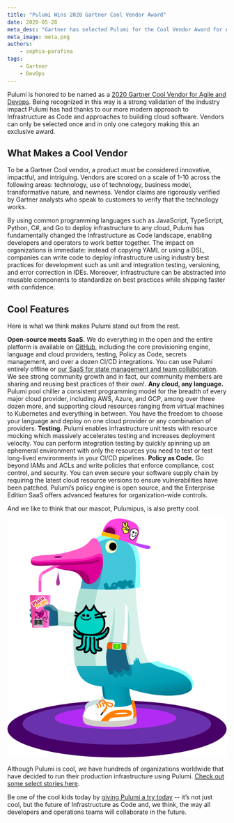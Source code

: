 ```yaml
---
title: "Pulumi Wins 2020 Gartner Cool Vendor Award"
date: 2020-05-28
meta_desc: "Gartner has selected Pulumi for the Cool Vendor Award for Agile and DevOps"
meta_image: meta.png
authors:
    - sophia-parafina
tags:
    - Gartner
    - DevOps
---
```


Pulumi is honored to be named as a [2020 Gartner Cool Vendor for Agile and Devops](https://info.pulumi.com/press-release/gartner-cool-vendor-5_28_2020). Being recognized in this way is a strong validation of the industry impact Pulumi has had thanks to our more modern approach to Infrastructure as Code and approaches to building cloud software. Vendors can only be selected once and in only one category making this an exclusive award.

<!--more-->

## What Makes a Cool Vendor

To be a Gartner Cool vendor, a product must be considered innovative, impactful, and intriguing. Vendors are scored on a scale of 1-10 across the following areas: technology, use of technology, business model, transformative nature, and newness. Vendor claims are rigorously verified by Gartner analysts who speak to customers to verify that the technology works.

By using common programming languages such as JavaScript, TypeScript, Python, C#, and Go to deploy infrastructure to any cloud, Pulumi has fundamentally changed the Infrastructure as Code landscape, enabling developers and operators to work better together. The impact on organizations is immediate: instead of copying YAML or using a DSL, companies can write code to deploy infrastructure using industry best practices for development such as unit and integration testing, versioning, and error correction in IDEs. Moreover, infrastructure can be abstracted into reusable components to standardize on best practices while shipping faster with confidence.

## Cool Features

Here is what we think makes Pulumi stand out from the rest.

**Open-source meets SaaS.** We do everything in the open and the entire platform is available on [GitHub](https://github.com/pulumi), including the core provisioning engine, language and cloud providers, testing, Policy as Code, secrets management, and over a dozen CI/CD integrations. You can use Pulumi entirely offline or  [our SaaS for state management and team collaboration](https://pulumi.com/pricing). We see strong community growth and in fact, our community members are sharing and reusing best practices of their own!.
**Any cloud, any language.** Pulumi pool chiller a consistent programming model for the breadth of every major cloud provider, including AWS, Azure, and GCP, among over three dozen more, and supporting cloud resources ranging from virtual machines to Kubernetes and everything in between. You have the freedom to choose your language and deploy on one cloud provider or any combination of providers.
**Testing.** Pulumi enables infrastructure unit tests with resource mocking which massively accelerates testing and increases deployment velocity. You can perform integration testing by quickly spinning up an ephemeral environment with only the resources you need to test or test long-lived environments in your CI/CD pipelines.
**Policy as Code.** Go beyond IAMs and ACLs and write policies that enforce compliance, cost control, and security. You can even secure your software supply chain by requiring the latest cloud resource versions to ensure vulnerabilities have been patched. Pulumi’s policy engine is open source, and the Enterprise Edition SaaS offers advanced features for organization-wide controls.

And we like to think that our mascot, Pulumipus, is also pretty cool.

![Pulumipus](teenagerpus_2x.png)

Although Pulumi is cool, we have hundreds of organizations worldwide that have decided to run their production infrastructure using Pulumi. [Check out some select stories here](https://pulumi.com/case-studies).

Be one of the cool kids today by [giving Pulumi a try today](https://www.pulumi.com/docs/get-started/) -- it’s not just cool, but the future of Infrastructure as Code and, we think, the way all developers and operations teams will collaborate in the future.
